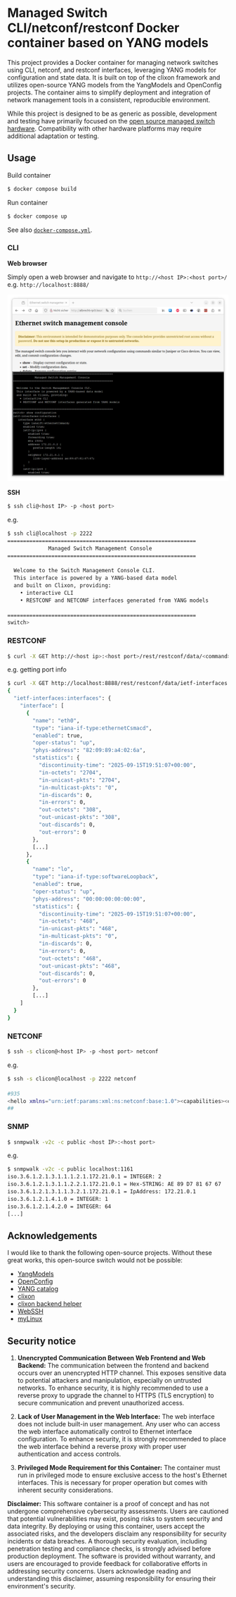 
# Managed Switch CLI/netconf/restconf Docker container based on YANG models

This project provides a Docker container for managing network switches using CLI, netconf, and restconf interfaces, leveraging YANG models for configuration and state data. It is built on top of the clixon framework and utilizes open-source YANG models from the YangModels and OpenConfig projects. The container aims to simplify deployment and integration of network management tools in a consistent, reproducible environment.

While this project is designed to be as generic as possible, development and testing have primarily focused on the [open source managed switch hardware](https://github.com/AlbrechtL/rpi-managed-switch-4-port). Compatibility with other hardware platforms may require additional adaptation or testing.

## Usage

Build container

```bash
$ docker compose build
```

Run container

```bash
$ docker compose up
```

See also [`docker-compose.yml`](https://github.com/AlbrechtL/managed-switch-yang-netconf-cli-docker/blob/main/docker-compose.yml).


### CLI

**Web browser**

Simply open a web browser and navigate to `http://<host IP>:<host port>/` e.g. `http://localhost:8888/`

![WEBSSH](pictures/screenshot-web-interface.png)

**SSH**

```bash
$ ssh cli@<host IP> -p <host port> 
```
e.g. 

```bash
$ ssh cli@localhost -p 2222
============================================================
             Managed Switch Management Console
============================================================

  Welcome to the Switch Management Console CLI.
  This interface is powered by a YANG-based data model
  and built on Clixon, providing:
    • interactive CLI
    • RESTCONF and NETCONF interfaces generated from YANG models

============================================================
switch>
```

### RESTCONF

```bash
$ curl -X GET http://<host ip>:<host port>/rest/restconf/data/<command>
```

e.g. getting port info

```bash
$ curl -X GET http://localhost:8888/rest/restconf/data/ietf-interfaces:interfaces
{
  "ietf-interfaces:interfaces": {
    "interface": [
      {
        "name": "eth0",
        "type": "iana-if-type:ethernetCsmacd",
        "enabled": true,
        "oper-status": "up",
        "phys-address": "82:09:89:a4:02:6a",
        "statistics": {
          "discontinuity-time": "2025-09-15T19:51:07+00:00",
          "in-octets": "2704",
          "in-unicast-pkts": "2704",
          "in-multicast-pkts": "0",
          "in-discards": 0,
          "in-errors": 0,
          "out-octets": "308",
          "out-unicast-pkts": "308",
          "out-discards": 0,
          "out-errors": 0
        },
        [...]
      },
      {
        "name": "lo",
        "type": "iana-if-type:softwareLoopback",
        "enabled": true,
        "oper-status": "up",
        "phys-address": "00:00:00:00:00:00",
        "statistics": {
          "discontinuity-time": "2025-09-15T19:51:07+00:00",
          "in-octets": "468",
          "in-unicast-pkts": "468",
          "in-multicast-pkts": "0",
          "in-discards": 0,
          "in-errors": 0,
          "out-octets": "468",
          "out-unicast-pkts": "468",
          "out-discards": 0,
          "out-errors": 0
        },
        [...]
    ]
  }
}
```
### NETCONF

```bash
$ ssh -s clicon@<host IP> -p <host port> netconf
```
e.g. 

```bash
$ ssh -s clicon@localhost -p 2222 netconf

#935
<hello xmlns="urn:ietf:params:xml:ns:netconf:base:1.0"><capabilities><capability>urn:ietf:params:netconf:base:1.1</capability><capability>urn:ietf:params:netconf:base:1.0</capability><capability>urn:ietf:params:netconf:capability:yang-library:1.1?revision=2019-01-04&amp;module-set-id=0</capability><capability>urn:ietf:params:netconf:capability:candidate:1.0</capability><capability>urn:ietf:params:netconf:capability:validate:1.1</capability><capability>urn:ietf:params:netconf:capability:startup:1.0</capability><capability>urn:ietf:params:netconf:capability:xpath:1.0</capability><capability>urn:ietf:params:netconf:capability:with-defaults:1.0?basic-mode=explicit&amp;also-supported=report-all,trim,report-all-tagged</capability><capability>urn:ietf:params:netconf:capability:notification:1.0</capability><capability>urn:ietf:params:xml:ns:yang:ietf-netconf-monitoring</capability></capabilities><session-id>2</session-id></hello>
##
```

### SNMP

```bash
$ snmpwalk -v2c -c public <host IP>:<host port> 
```

e.g. 

```bash
$ snmpwalk -v2c -c public localhost:1161
iso.3.6.1.2.1.3.1.1.1.2.1.172.21.0.1 = INTEGER: 2
iso.3.6.1.2.1.3.1.1.2.2.1.172.21.0.1 = Hex-STRING: AE 89 D7 81 67 67 
iso.3.6.1.2.1.3.1.1.3.2.1.172.21.0.1 = IpAddress: 172.21.0.1
iso.3.6.1.2.1.4.1.0 = INTEGER: 1
iso.3.6.1.2.1.4.2.0 = INTEGER: 64
[...]
```

## Acknowledgements

I would like to thank the following open-source projects. Without these great works, this open-source switch would not be possible:  
* [YangModels](https://github.com/YangModels/yang)
* [OpenConfig](https://github.com/openconfig/public)
* [YANG catalog](https://www.yangcatalog.org/YANG-modules/)
* [clixon](https://www.clicon.org/)  
* [clixon backend helper](https://github.com/MontaVista-OpenSourceTechnology/clixon-backend-helper)  
* [WebSSH](https://github.com/huashengdun/webssh) 
* [myLinux](https://github.com/troglobit/myLinux/tree/0137fa54802c3a272333362327cb442f9e8d7b35/src/mech/src/ietf-interfaces) 


## Security notice
1. **Unencrypted Communication Between Web Frontend and Web Backend:**
The communication between the frontend and backend occurs over an unencrypted HTTP channel. This exposes sensitive data to potential attackers and manipulation, especially on untrusted networks. To enhance security, it is highly recommended to use a reverse proxy to upgrade the channel to HTTPS (TLS encryption) to secure communication and prevent unauthorized access.

2. **Lack of User Management in the Web Interface:**
The web interface does not include built-in user management. Any user who can access the web interface automatically control to Ethernet interface configuration. To enhance security, it is strongly recommended to place the web interface behind a reverse proxy with proper user authentication and access controls.

3. **Privileged Mode Requirement for this Container:**
The container must run in privileged mode to ensure exclusive access to the host's Ethernet interfaces. This is necessary for proper operation but comes with inherent security considerations.

**Disclaimer:** This software container is a proof of concept and has not undergone comprehensive cybersecurity assessments. Users are cautioned that potential vulnerabilities may exist, posing risks to system security and data integrity. By deploying or using this container, users accept the associated risks, and the developers disclaim any responsibility for security incidents or data breaches. A thorough security evaluation, including penetration testing and compliance checks, is strongly advised before production deployment. The software is provided without warranty, and users are encouraged to provide feedback for collaborative efforts in addressing security concerns. Users acknowledge reading and understanding this disclaimer, assuming responsibility for ensuring their environment's security.
